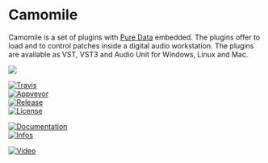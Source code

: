 # Camomile

Camomile is a set of plugins with [Pure Data](http://msp.ucsd.edu/software.html) embedded. The plugins offer to load and to control patches inside a digital audio workstation. The plugins are available as VST, VST3 and Audio Unit for Windows, Linux and Mac.

![](https://user-images.githubusercontent.com/1409918/33525056-df370e88-d827-11e7-9a29-db05d3fc61c0.png)

[![Travis](https://img.shields.io/travis/pierreguillot/Camomile.svg?label=travis)](https://travis-ci.org/pierreguillot/Camomile)  
[![Appveyor](https://img.shields.io/appveyor/ci/pierreguillot/Camomile.svg?label=appveyor)](https://ci.appveyor.com/project/pierreguillot/camomile/history)  
[![Release](https://img.shields.io/github/release/pierreguillot/Camomile.svg)](https://github.com/pierreguillot/Camomile/releases/latest)  
[![License](https://img.shields.io/badge/license-GPL--v3-blue.svg)](https://github.com/pierreguillot/Camomile/blob/master/LICENSE)

[![Documentation](https://img.shields.io/badge/wiki-documentation-blue.svg)](https://github.com/pierreguillot/Camomile/wiki)  
[![Infos](https://img.shields.io/badge/wiki-credits-blue.svg)](https://github.com/pierreguillot/Camomile/wiki/Credits)

[![Video](https://img.shields.io/badge/demo-video-blue.svg)](https://vimeo.com/album/4639971)  
